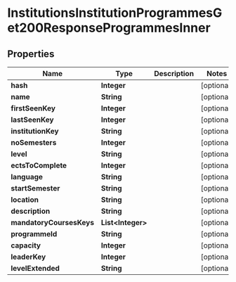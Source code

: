 

# InstitutionsInstitutionProgrammesGet200ResponseProgrammesInner


## Properties

| Name | Type | Description | Notes |
|------------ | ------------- | ------------- | -------------|
|**hash** | **Integer** |  |  [optional] |
|**name** | **String** |  |  [optional] |
|**firstSeenKey** | **Integer** |  |  [optional] |
|**lastSeenKey** | **Integer** |  |  [optional] |
|**institutionKey** | **String** |  |  [optional] |
|**noSemesters** | **Integer** |  |  [optional] |
|**level** | **String** |  |  [optional] |
|**ectsToComplete** | **Integer** |  |  [optional] |
|**language** | **String** |  |  [optional] |
|**startSemester** | **String** |  |  [optional] |
|**location** | **String** |  |  [optional] |
|**description** | **String** |  |  [optional] |
|**mandatoryCoursesKeys** | **List&lt;Integer&gt;** |  |  [optional] |
|**programmeId** | **String** |  |  [optional] |
|**capacity** | **Integer** |  |  [optional] |
|**leaderKey** | **Integer** |  |  [optional] |
|**levelExtended** | **String** |  |  [optional] |



